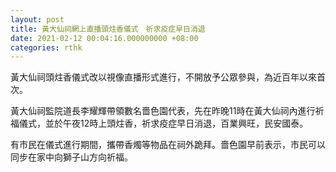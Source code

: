 ```yaml
---
layout: post
title: 黃大仙祠網上直播頭炷香儀式　祈求疫症早日消退
date: 2021-02-12 00:04:16.000000000 +08:00
categories: rthk
---
```


黃大仙祠頭炷香儀式改以視像直播形式進行，不開放予公眾參與，為近百年以來首次。

黃大仙祠監院道長李耀輝帶領數名嗇色園代表，先在昨晚11時在黃大仙祠內進行祈福儀式，並於午夜12時上頭炷香，祈求疫症早日消退，百業興旺，民安國泰。

有市民在儀式進行期間，攜帶香燭等物品在祠外跪拜。嗇色園早前表示，市民可以同步在家中向獅子山方向祈福。
